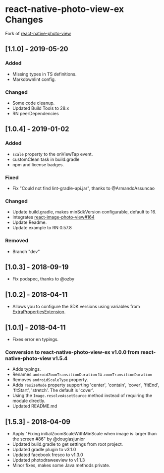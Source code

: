 # react-native-photo-view-ex Changes

Fork of [react-native-photo-view](https://github.com/alwx/react-native-photo-view)

## \[1.1.0] - 2019-05-20

### Added

- Missing types in TS definitions.
- Markdownlint config.

### Changed

- Some code cleanup.
- Updated Build Tools to 28.x
- RN peerDependencies

## \[1.0.4] - 2019-01-02

### Added

- `scale` property to the onViewTap event.
- customClean task in build.gradle
- npm and license badges.

### Fixed

- Fix "Could not find lint-gradle-api.jar", thanks to @ArmandoAssuncao

### Changed

- Update build.gradle, makes minSdkVersion configurable, default to 16.
- Integrates [react-image-photo-view#164](https://github.com/alwx/react-native-photo-view/pull/164)
- Update Readme.
- Update example to RN 0.57.8

### Removed

- Branch "dev"

## \[1.0.3] - 2018-09-19

- Fix podspec, thanks to @ozby

## \[1.0.2] - 2018-04-11

- Allows you to configure the SDK versions using variables from [ExtraPropertiesExtension](https://docs.gradle.org/current/dsl/org.gradle.api.plugins.ExtraPropertiesExtension.html).

## \[1.0.1] - 2018-04-11

- Fixes error en typings.

### Conversion to react-native-photo-view-ex v1.0.0 from react-native-photo-view v1.5.4

- Adds typings.
- Renames `androidZoomTransitionDuration` to `zoomTransitionDuration`
- Removes `androidScaleType` property.
- Adds `resizeMode` property supporting 'center', 'contain', 'cover', 'fitEnd', 'fitStart', 'stretch'. The default is 'cover'.
- Using the `Image.resolveAssetSource` method instead of requiring the module directly.
- Updated README.md

## \[1.5.3] - 2018-04-09

- Apply "Fixing initialZoomScaleWithMinScale when image is larger than the screen #86" by @douglasjunior
- Updated build.gradle to get settings from root project.
- Updated gradle plugin to v3.1.0
- Updated facebook fresco to v1.3.0
- Updated photodraweeview to v1.1.3
- Minor fixes, makes some Java methods private.
